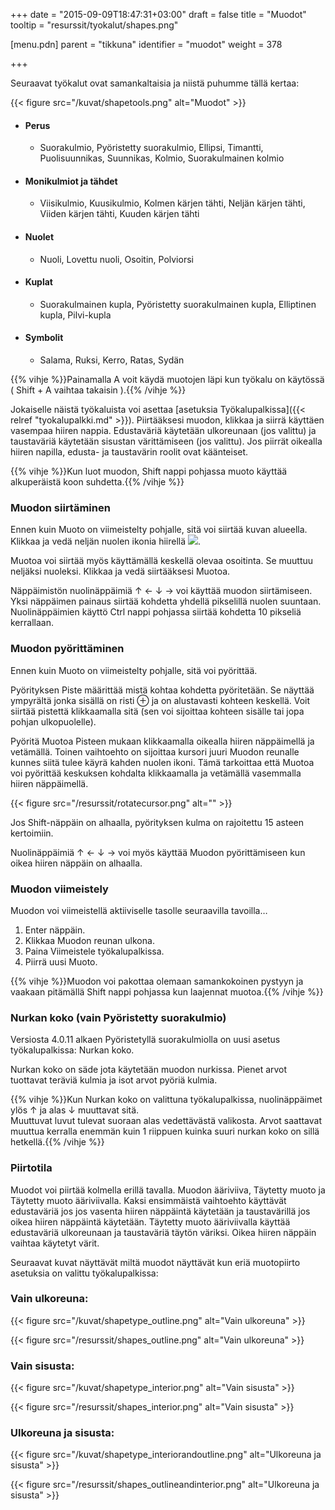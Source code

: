 +++
date = "2015-09-09T18:47:31+03:00"
draft = false
title = "Muodot"
tooltip = "resurssit/tyokalut/shapes.png"

[menu.pdn]
	parent = "tikkuna"
	identifier = "muodot"
	weight = 378

+++

Seuraavat työkalut ovat samankaltaisia ja niistä puhumme tällä kertaa:

{{< figure src="/kuvat/shapetools.png" alt="Muodot" >}}

*	#### Perus
	
	*	Suorakulmio, Pyöristetty suorakulmio, Ellipsi, Timantti, Puolisuunnikas, Suunnikas, Kolmio, Suorakulmainen kolmio
		
*	#### Monikulmiot ja tähdet
		
	*	Viisikulmio, Kuusikulmio, Kolmen kärjen tähti, Neljän kärjen tähti, Viiden kärjen tähti, Kuuden kärjen tähti
		
*	#### Nuolet
	
	*	Nuoli, Lovettu nuoli, Osoitin, Polviorsi
		
*	#### Kuplat
		
	*	Suorakulmainen kupla, Pyöristetty suorakulmainen kupla, Elliptinen kupla, Pilvi-kupla
		
*	#### Symbolit
		
	*	Salama, Ruksi, Kerro, Ratas, Sydän

{{% vihje %}}Painamalla A voit käydä muotojen läpi kun työkalu on käytössä ( Shift + A vaihtaa takaisin ).{{% /vihje %}}

Jokaiselle näistä työkaluista voi asettaa [asetuksia Työkalupalkissa]({{< relref "tyokalupalkki.md" >}}). Piirtääksesi muodon, klikkaa ja siirrä
käyttäen vasempaa hiiren nappia. Edustaväriä käytetään ulkoreunaan (jos valittu) ja taustaväriä käytetään sisustan värittämiseen (jos valittu).
Jos piirrät oikealla hiiren napilla, edusta- ja taustavärin roolit ovat käänteiset.

{{% vihje %}}Kun luot muodon, Shift nappi pohjassa muoto käyttää alkuperäistä koon suhdetta.{{% /vihje %}}

### Muodon siirtäminen

Ennen kuin Muoto on viimeistelty pohjalle, sitä voi siirtää kuvan alueella. Klikkaa ja vedä neljän nuolen ikonia hiirellä <img src="/resurssit/movecursor.png" />.

Muotoa voi siirtää myös käyttämällä keskellä olevaa osoitinta. Se muuttuu neljäksi nuoleksi. Klikkaa ja vedä siirtääksesi Muotoa.

Näppäimistön nuolinäppäimiä ↑ ← ↓ → voi käyttää muodon siirtämiseen. Yksi näppäimen painaus siirtää kohdetta yhdellä pikselillä nuolen suuntaan.
Nuolinäppäimien käyttö Ctrl nappi pohjassa siirtää kohdetta 10 pikseliä kerrallaan.

### Muodon pyörittäminen

Ennen kuin Muoto on viimeistelty pohjalle, sitä voi pyörittää.

Pyörityksen Piste määrittää mistä kohtaa kohdetta pyöritetään. Se näyttää ympyrältä jonka sisällä on risti &oplus; ja on alustavasti kohteen keskellä.
Voit siirtää pistettä klikkaamalla sitä (sen voi sijoittaa kohteen sisälle tai jopa pohjan ulkopuolelle).

Pyöritä Muotoa Pisteen mukaan klikkaamalla oikealla hiiren näppäimellä ja vetämällä. Toinen vaihtoehto on sijoittaa kursori juuri Muodon reunalle kunnes siitä tulee
käyrä kahden nuolen ikoni. Tämä tarkoittaa että Muotoa voi pyörittää keskuksen kohdalta klikkaamalla ja vetämällä vasemmalla hiiren näppäimellä.

{{< figure src="/resurssit/rotatecursor.png" alt="" >}}

Jos Shift-näppäin on alhaalla, pyörityksen kulma on rajoitettu 15 asteen kertoimiin.

Nuolinäppäimiä ↑ ← ↓ → voi myös käyttää Muodon pyörittämiseen kun oikea hiiren näppäin on alhaalla.

### Muodon viimeistely

Muodon voi viimeistellä aktiiviselle tasolle seuraavilla tavoilla…

1.	Enter näppäin.
1.	Klikkaa Muodon reunan ulkona.
1.	Paina Viimeistele työkalupalkissa.
1.	Piirrä uusi Muoto.

{{% vihje %}}Muodon voi pakottaa olemaan samankokoinen pystyyn ja vaakaan pitämällä Shift nappi pohjassa kun laajennat muotoa.{{% /vihje %}}

### Nurkan koko (vain Pyöristetty suorakulmio)

Versiosta 4.0.11 alkaen Pyöristetyllä suorakulmiolla on uusi asetus työkalupalkissa: Nurkan koko.

Nurkan koko on säde jota käytetään muodon nurkissa. Pienet arvot tuottavat teräviä kulmia ja isot arvot pyöriä kulmia.

{{% vihje %}}Kun Nurkan koko on valittuna työkalupalkissa, nuolinäppäimet ylös ↑ ja alas ↓ muuttavat sitä.<br/>Muuttuvat luvut tulevat suoraan alas vedettävästä valikosta. Arvot saattavat muuttua kerralla enemmän kuin 1 riippuen kuinka suuri nurkan koko on sillä hetkellä.{{% /vihje %}}

### Piirtotila

Muodot voi piirtää kolmella erillä tavalla. Muodon ääriviiva, Täytetty muoto ja Täytetty muoto ääriviivalla. Kaksi ensimmäistä vaihtoehto käyttävät edustaväriä jos 
jos vasenta hiiren näppäintä käytetään ja taustavärillä jos oikea hiiren näppäintä käytetään. Täytetty muoto ääriviivalla käyttää edustaväriä ulkoreunaan ja taustaväriä
täytön väriksi. Oikea hiiren näppäin vaihtaa käytetyt värit.

Seuraavat kuvat näyttävät miltä muodot näyttävät kun eriä muotopiirto asetuksia on valittu työkalupalkissa:

### Vain ulkoreuna:

{{< figure src="/kuvat/shapetype_outline.png" alt="Vain ulkoreuna" >}}

{{< figure src="/resurssit/shapes_outline.png" alt="Vain ulkoreuna" >}}

### Vain sisusta:

{{< figure src="/kuvat/shapetype_interior.png" alt="Vain sisusta" >}}

{{< figure src="/resurssit/shapes_interior.png" alt="Vain sisusta" >}}

### Ulkoreuna ja sisusta:

{{< figure src="/kuvat/shapetype_interiorandoutline.png" alt="Ulkoreuna ja sisusta" >}}

{{< figure src="/resurssit/shapes_outlineandinterior.png" alt="Ulkoreuna ja sisusta" >}}
